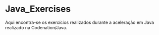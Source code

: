 # Java_Exercises

Aqui encontra-se os exercícios realizados durante a aceleração em Java realizado na Codenation/Java.
